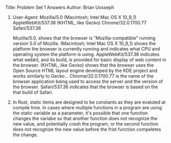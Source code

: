 Title: Problem Set 1 Answers
Author: Brian Uosseph

1. User-Agent: Mozilla/5.0 (Macintosh; Intel Mac OS X 10_9_1) AppleWebKit/537.36 (KHTML, like Gecko) Chrome/32.0.1700.77 Safari/537.36

	Mozilla/5.0, shows that the browser is "Mozilla-compatible" running version 5.0 of Mozilla. (Macintosh; Intel Mac OS X 10_9_1) shows the platform the browser is currently running and indicates what CPU and operating system the platform is using. AppleWebKit/537.36 indicates what webkit, and its build, is provided for basic display of web content in the browser. (KHTML, like Gecko) shows that the browser uses the Open Source HTML layout engine developed by the KDE project and works similarly to Gecko... Chrome/32.0.1700.77 is the name of the browser application being used to access the server and the version of the browser. Safari/537.36 indicates that the browser is based on the that build of Safari.

2.	In Rust, static items are designed to be constants as they are evaluted at compile time. In cases where multiple functions in a program are using the static variable as a parameter, it's possible that one function changes the variabe so that another function does not recognize the new value, and potentially crash the program, or the second function does not recognize the new value before the frist function compeletes the change.
